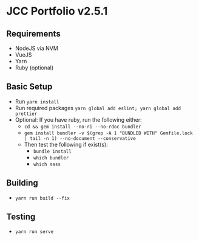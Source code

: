 # JCC Portfolio v2.5.1

## Requirements

- NodeJS via NVM
- VueJS
- Yarn
- Ruby (optional)

## Basic Setup

- Run `yarn install` 
- Run required packages `yarn global add eslint; yarn global add prettier`
- Optional: If you have ruby, run the following either:
  - `cd && gem install --no-ri --no-rdoc bundler`
  - `gem install bundler -v $(grep -A 1 "BUNDLED WITH" Gemfile.lock | tail -n 1) --no-document --conservative`
  - Then test the following if exist(s):
    - `bundle install`
    - `which bundler`
    - `which sass`

## Building

- `yarn run build --fix`

## Testing

- `yarn run serve`
